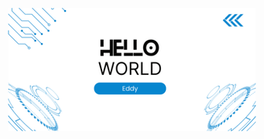 <picture>
 <source media="(prefers-color-scheme: dark)" srcset="https://github.com/eddywang4340/eddywang4340/blob/562df6a534777d8bd1eb9f1636fd454d08e3caa9/future.png">
 <source media="(prefers-color-scheme: light)" srcset="https://github.com/eddywang4340/eddywang4340/blob/562df6a534777d8bd1eb9f1636fd454d08e3caa9/future%20(1).png">
 <img alt="Banner" src="https://github.com/eddywang4340/eddywang4340/blob/562df6a534777d8bd1eb9f1636fd454d08e3caa9/future%20(1).png">
</picture>


<!--
**eddywang4340/eddywang4340** is a ✨ _special_ ✨ repository because its `README.md` (this file) appears on your GitHub profile.

Here are some ideas to get you started:

- 🔭 I’m currently working on ...
- 🌱 I’m currently learning ...
- 👯 I’m looking to collaborate on ...
- 🤔 I’m looking for help with ...
- 💬 Ask me about ...
- 📫 How to reach me: ...
- 😄 Pronouns: ...
- ⚡ Fun fact: ...
-->
